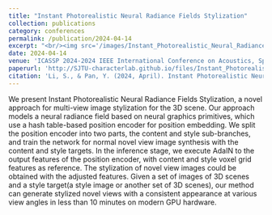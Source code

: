 ```yaml
---
title: "Instant Photorealistic Neural Radiance Fields Stylization"
collection: publications
category: conferences
permalink: /publication/2024-04-14
excerpt: "<br/><img src='/images/Instant_Photorealistic_Neural_Radiance_Fields_Stylization.png'>"
date: 2024-04-14
venue: 'ICASSP 2024-2024 IEEE International Conference on Acoustics, Speech and Signal Processing (ICASSP)'
paperurl: 'http://SJTU-characterlab.github.io/files/Instant_Photorealistic_Neural_Radiance_Fields_Stylization.pdf'
citation: 'Li, S., & Pan, Y. (2024, April). Instant Photorealistic Neural Radiance Fields Stylization. In ICASSP 2024-2024 IEEE International Conference on Acoustics, Speech and Signal Processing (ICASSP) (pp. 2980-2984). IEEE.'
---
```


We present Instant Photorealistic Neural Radiance Fields Stylization, a novel approach for multi-view image stylization for the 3D scene. Our approach models a neural radiance field based on neural graphics primitives, which use a hash table-based position encoder for position embedding. We split the position encoder into two parts, the content and style sub-branches, and train the network for normal novel view image synthesis with the content and style targets. In the inference stage, we execute AdaIN to the output features of the position encoder, with content and style voxel grid features as reference. The stylization of novel view images could be obtained with the adjusted features. Given a set of images of 3D scenes and a style target(a style image or another set of 3D scenes), our method can generate stylized novel views with a consistent appearance at various view angles in less than 10 minutes on modern GPU hardware.

